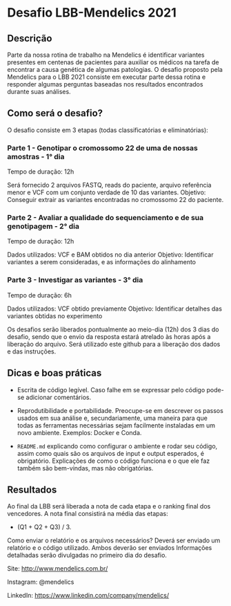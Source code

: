 # Desafio LBB-Mendelics 2021

## Descrição

Parte da nossa rotina de trabalho na Mendelics é identificar variantes presentes em centenas de pacientes para auxiliar os médicos na tarefa de encontrar a causa genética de algumas patologias. O desafio proposto pela Mendelics para o LBB 2021 consiste em executar parte dessa rotina e responder algumas perguntas baseadas nos resultados encontrados durante suas análises.

## Como será o desafio?

O desafio consiste em 3 etapas (todas classificatórias e eliminatórias):

### Parte 1 - Genotipar o cromossomo 22 de uma de nossas amostras - 1° dia

Tempo de duração: 12h

Será fornecido 2 arquivos FASTQ, reads do paciente, arquivo referência menor e VCF com um conjunto verdade de 10 das variantes.
Objetivo: Conseguir extrair as variantes encontradas no cromossomo 22 do paciente.

### Parte 2 - Avaliar a qualidade do sequenciamento e de sua genotipagem - 2° dia

Tempo de duração: 12h

Dados utilizados: VCF e BAM obtidos no dia anterior
Objetivo: Identificar variantes a serem consideradas, e as informações do alinhamento

### Parte 3 - Investigar as variantes - 3° dia

Tempo de duração: 6h

Dados utilizados: VCF obtido previamente
Objetivo: Identificar detalhes das variantes obtidas no experimento

Os desafios serão liberados pontualmente ao meio-dia (12h) dos 3 dias do desafio, sendo que o envio da resposta estará atrelado às horas após a liberação do arquivo. Será utilizado este github para a liberação dos dados e das instruções.

## Dicas e boas práticas

* Escrita de código legível. Caso falhe em se expressar pelo código pode-se adicionar comentários.
* Reprodutibilidade e portabilidade. Preocupe-se em descrever os passos usados em sua análise e, secundariamente, uma maneira para que todas as ferramentas necessárias sejam facilmente instaladas em um novo ambiente. Exemplos: Docker e Conda.

* `README.md` explicando como configurar o ambiente e rodar seu código, assim como quais são os arquivos de input e output esperados, é obrigatório. Explicações de como o código funciona e o que ele faz também são bem-vindas, mas não obrigatórias.

## Resultados

Ao final da LBB será liberada a nota de cada etapa e o ranking final dos vencedores. A nota final consistirá na média das etapas:

* (Q1 + Q2 + Q3) / 3.

Como enviar o relatório e os arquivos necessários?
Deverá ser enviado um relatório e o código utilizado. Ambos deverão ser enviados
Informações detalhadas serão divulgadas no primeiro dia do desafio.

Site:
http://www.mendelics.com.br/

Instagram:
@mendelics

LinkedIn:
https://www.linkedin.com/company/mendelics/
